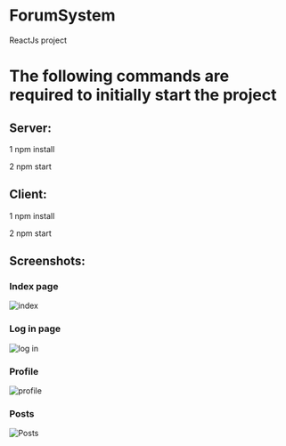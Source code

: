 # ForumSystem
ReactJs project

# Тhe following commands are required to initially start the project

## Server:

1 npm install

2 npm start

## Client:

1 npm install

2 npm start

## Screenshots:

### Index page

![index](https://github.com/mitovV/ForumSystem/assets/43573153/8bf413c2-226b-4dae-983e-a66f7406263c)

### Log in page

![log in](https://github.com/mitovV/ForumSystem/assets/43573153/f753b0cd-501d-469b-8148-a88a8cdc2d23)

### Profile

![profile](https://github.com/mitovV/ForumSystem/assets/43573153/74e7fea6-ee6f-4979-b1a6-591edb028ea3)

### Posts

![Posts](https://github.com/mitovV/ForumSystem/assets/43573153/d79b933b-5127-479a-8570-26d02c85553f)

